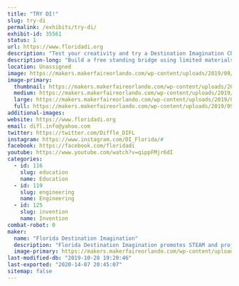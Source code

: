 ```yaml
---
title: "TRY DI!"
slug: try-di
permalink: /exhibits/try-di/
exhibit-id: 35561
status: 1
url: https://www.floridadi.org
description: "Test your creativity and try a Destination Imagination Challenge."
description-long: "Build a free standing bridge using limited materials (1 index card, 1 mailing label, 2 straws, &amp; 2 paper clips) that can span a gap of 6, 8 or 10 inches.  Bonus points for each spider your bridge can support.  Or create a bug using provided materials and tell us about it.  If we have enough space, we can bring KEVA planks as well (a fun building/creating activity that is also appropriate for very young children)."
location: Unassigned
image: https://makers.makerfaireorlando.com/wp-content/uploads/2019/09/2019-FLDI-photo-1-1024x683.jpg
image-primary:
  thumbnail: https://makers.makerfaireorlando.com/wp-content/uploads/2019/09/2019-FLDI-photo-1-150x150.jpg
  medium: https://makers.makerfaireorlando.com/wp-content/uploads/2019/09/2019-FLDI-photo-1-300x200.jpg
  large: https://makers.makerfaireorlando.com/wp-content/uploads/2019/09/2019-FLDI-photo-1-1024x683.jpg
  full: https://makers.makerfaireorlando.com/wp-content/uploads/2019/09/2019-FLDI-photo-1.jpg
additional-images:
website: https://www.floridadi.org
email: difl.info@yahoo.com
twitter: https://twitter.com/Diffle_DIFL
instagram: https://www.instagram.com/DI_Florida/#
facebook: https://facebook.com/floridadi
youtube: https://www.youtube.com/watch?v=qippFMjr6dI
categories:
  - id: 116
    slug: education
    name: Education
  - id: 119
    slug: engineering
    name: Engineering
  - id: 125
    slug: invention
    name: Invention
combat-robot: 0
maker:
  name: "Florida Destination Imagination"
  description: "Florida Destination Imagination promotes STEAM and project based learning in Florida by supporting Destination Imagination and presenting an annual competition celebrating creative problem solving."
  image-primary: https://makers.makerfaireorlando.com/wp-content/uploads/2018/07/10-percent-florida-di-logo-2.png
last-modified-db: "2019-10-28 19:20:46"
last-exported: "2020-14-07 20:45:07"
sitemap: false
---
```

